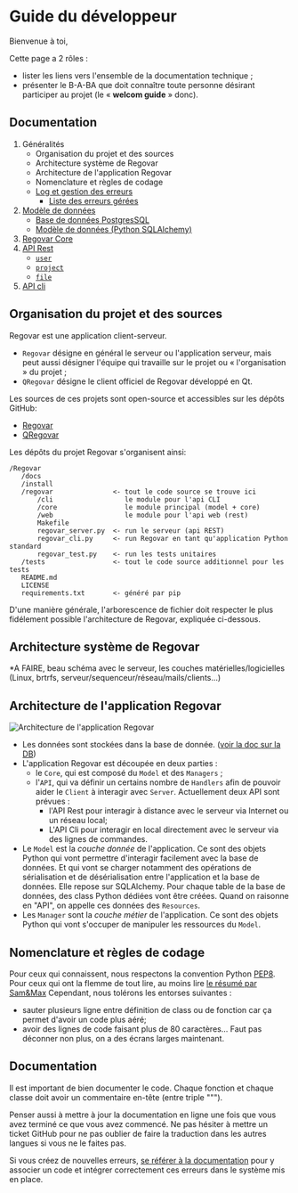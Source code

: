 # Guide du développeur

Bienvenue à toi, 

Cette page a 2 rôles :
 * lister les liens vers l'ensemble de la documentation technique ;
 * présenter le B-A-BA que doit connaître toute personne désirant participer au projet (le « __welcom guide__ » donc).

## Documentation
 1. Généralités 
     * Organisation du projet et des sources
     * Architecture système de Regovar
     * Architecture de l'application Regovar
     * Nomenclature et règles de codage
     * [Log et gestion des erreurs](https://hackmd.io/JwRgzAhgJgbA7DAtCaAGRAWAHAIx4vAMy0RjMmCyzFRBiA==)
         * [Liste des erreurs gérées](https://hackmd.io/EYBgJgHBzAjAtAMwMYFMAs91lgTngIYggCs8AzJCcAeegEyqNA==)
 2. [Modèle de données]()
     * [Base de données PostgresSQL]()
     * [Modèle de données (Python SQLAlchemy)]()
 3. [Regovar Core]()
 4. [API Rest](https://hackmd.io/GYIzE5gJgQwWgAwEYBsBTOAWArAYwCZwji4DMc6+2M4Sm+ypQA==)
     * [`user`](https://hackmd.io/OwQwjOCsBsBMC0BjWAOE8AsIAmx4E5pR5sAGRUgM0v1n22jCA===)
     * [`project`]()
     * [`file`]()
 5. [API cli]()

## Organisation du projet et des sources
Regovar est une application client-serveur.
 * `Regovar` désigne en général le serveur ou l'application serveur, mais peut aussi désigner l'équipe qui travaille sur le projet ou  « l'organisation » du projet ;
 * `QRegovar` désigne le client officiel de Regovar développé en Qt.

Les sources de ces projets sont open-source et accessibles sur les dépôts GitHub:
 * [Regovar](https://github.com/REGOVAR/Regovar)
 * [QRegovar](https://github.com/REGOVAR/QRegovar)

Les dépôts du projet Regovar s'organisent ainsi:
```
/Regovar
   /docs
   /install
   /regovar               <- tout le code source se trouve ici
       /cli                  le module pour l'api CLI
       /core                 le module principal (model + core)
       /web                  le module pour l'api web (rest)
       Makefile
       regovar_server.py  <- run le serveur (api REST)
       regovar_cli.py     <- run Regovar en tant qu'application Python standard
       regovar_test.py    <- run les tests unitaires
   /tests                 <- tout le code source additionnel pour les tests
   README.md
   LICENSE
   requirements.txt       <- généré par pip
```
D'une manière générale, l'arborescence de fichier doit respecter le plus fidélement possible l'architecture de Regovar, expliquée ci-dessous.

## Architecture système de Regovar
*A FAIRE, beau schéma avec le serveur, les couches matérielles/logicielles (Linux, brtrfs, serveur/sequenceur/réseau/mails/clients...)

## Architecture de l'application Regovar
![Architecture de l'application Regovar](https://raw.githubusercontent.com/REGOVAR/Regovar/master/docs/assets/img/archi_appli.png)
* Les données sont stockées dans la base de donnée. ([voir la doc sur la DB]())
* L'application Regovar est découpée en deux parties :
    * le `Core`, qui est composé du `Model` et des `Managers` ;
    * l'`API`, qui va définir un certains nombre de `Handlers` afin de pouvoir aider le `Client` à interagir avec `Server`. Actuellement deux API sont prévues :
        * l'API Rest pour interagir à distance avec le serveur via Internet ou un réseau local;
        * L'API Cli pour interagir en local directement avec le serveur via des lignes de commandes.
* Le `Model` est la *couche donnée* de l'application. Ce sont des objets Python qui vont permettre d'interagir facilement avec la base de données. Et qui vont se charger notamment des opérations de sérialisation et de désérialisation entre l'application et la base de données. Elle repose sur SQLAlchemy. Pour chaque table de la base de données, des class Python dédiées vont être créées. Quand on raisonne en "API", on appelle ces données des `Resources`.
* Les `Manager` sont la *couche métier* de l'application. Ce sont des objets Python qui vont s'occuper de manipuler les ressources du `Model`.

## Nomenclature et règles de codage
Pour ceux qui connaissent, nous respectons la convention Python [PEP8](https://www.python.org/dev/peps/pep-0008/). Pour ceux qui ont la flemme de tout lire, au moins lire [le résumé par Sam&Max](http://sametmax.com/le-pep8-en-resume/)
Cependant, nous tolérons les entorses suivantes :
 - sauter plusieurs ligne entre définition de class ou de fonction car ça permet d'avoir un code plus aéré;
 - avoir des lignes de code faisant plus de 80 caractères... Faut pas déconner non plus, on a des écrans larges maintenant.

## Documentation
Il est important de bien documenter le code. Chaque fonction et chaque classe doit avoir un commentaire en-tête (entre triple """).

Penser aussi à mettre à jour la documentation en ligne une fois que vous avez terminé ce que vous avez commencé. Ne pas hésiter à mettre un ticket GitHub pour ne pas oublier de faire la traduction dans les autres langues si vous ne le faites pas.

Si vous créez de nouvelles erreurs, [se référer à la documentation](https://hackmd.io/JwRgzAhgJgbA7DAtCaAGRAWAHAIx4vAMy0RjMmCyzFRBiA==) pour y associer un code et intégrer correctement ces erreurs dans le système mis en place.
